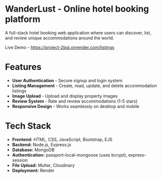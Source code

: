 # WanderLust - Online hotel booking platform
A full-stack hotel booking web application where users can discover, list, and review unique accommodations around the world.

Live Demo - https://project-2bqj.onrender.com/listings

# Features
- **User Authentication** - Secure signup and login system
- **Listing Management** - Create, read, update, and delete accommodation listings
- **Image Upload** - Upload and display property images
- **Review System** - Rate and review accommodations (1-5 stars)
- **Responsive Design** - Works seamlessly on desktop and mobile

# Tech Stack
- **Frontend:** HTML, CSS, JavaScript, Bootstrap, EJS
- **Backend:** Node.js, Express.js
- **Database:** MongoDB
- **Authentication:** passport-local-mongoose (uses bcrypt), express-session
- **File Upload:** Multer, Cloudinary
- **Deployment:** Render
